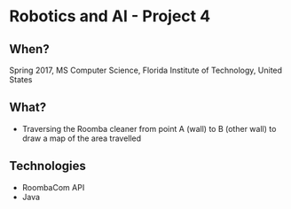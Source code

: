 # Robotics and AI - Project 4

## When?
Spring 2017, MS Computer Science, Florida Institute of Technology, United States

## What?
- Traversing the Roomba cleaner from point A (wall) to B (other wall) to draw a map of the area travelled

## Technologies
- RoombaCom API
- Java
